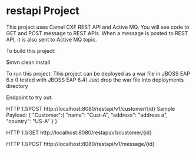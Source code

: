 restapi Project
====================

This project uses Camel CXF REST API and Active MQ.
You will see code to GET and POST message to REST APIs.
When a message is posted to REST API, it is also sent to Active MQ topic.

To build this project:

$mvn clean install

To run this project:
This project can be deployed as a war file in JBOSS EAP 6.x (I tested with JBOSS EAP 6.4)
Just drop the war file into deployments directory   

Endpoint to try out:

HTTP 1.1/POST http://localhost:8080/restapi/v1/customer/{id}
Sample Payload:
{
"Customer":{
    "name": "Cust-A",
    "address": "address a",
    "country": "US-A"
  }
}


HTTP 1.1/GET http://localhost:8080/restapi/v1/customer/{id}

HTTP 1.1/POST http://localhost:8080/restapi/v1/message/{id}